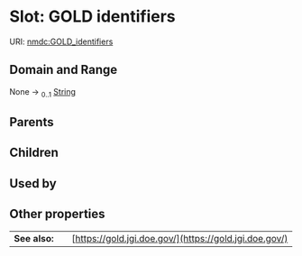 
# Slot: GOLD identifiers




URI: [nmdc:GOLD_identifiers](https://microbiomedata/meta/GOLD_identifiers)


## Domain and Range

None &#8594;  <sub>0..1</sub> [String](types/String.md)

## Parents


## Children


## Used by


## Other properties

|  |  |  |
| --- | --- | --- |
| **See also:** | | [https://gold.jgi.doe.gov/](https://gold.jgi.doe.gov/) |

